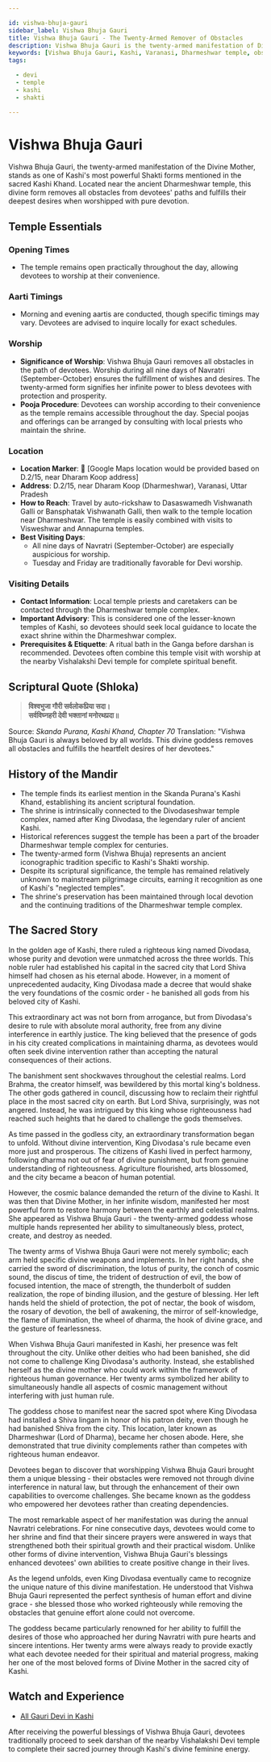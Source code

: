 ```yaml
---

id: vishwa-bhuja-gauri
sidebar_label: Vishwa Bhuja Gauri
title: Vishwa Bhuja Gauri - The Twenty-Armed Remover of Obstacles
description: Vishwa Bhuja Gauri is the twenty-armed manifestation of Divine Mother who removes all obstacles and fulfills the desires of her devotees.
keywords: [Vishwa Bhuja Gauri, Kashi, Varanasi, Dharmeshwar temple, obstacle remover]
tags:

  - devi
  - temple
  - kashi
  - shakti

---
```


# Vishwa Bhuja Gauri

Vishwa Bhuja Gauri, the twenty-armed manifestation of the Divine Mother, stands as one of Kashi's most powerful Shakti forms mentioned in the sacred Kashi Khand. Located near the ancient Dharmeshwar temple, this divine form removes all obstacles from devotees' paths and fulfills their deepest desires when worshipped with pure devotion.

## Temple Essentials

### Opening Times

  * The temple remains open practically throughout the day, allowing devotees to worship at their convenience.

### Aarti Timings

  * Morning and evening aartis are conducted, though specific timings may vary. Devotees are advised to inquire locally for exact schedules.

### Worship

  * **Significance of Worship**: Vishwa Bhuja Gauri removes all obstacles in the path of devotees. Worship during all nine days of Navratri (September-October) ensures the fulfillment of wishes and desires. The twenty-armed form signifies her infinite power to bless devotees with protection and prosperity.
  * **Pooja Procedure**: Devotees can worship according to their convenience as the temple remains accessible throughout the day. Special poojas and offerings can be arranged by consulting with local priests who maintain the shrine.

### Location

  * **Location Marker**: 📍 [Google Maps location would be provided based on D.2/15, near Dharam Koop address]
  * **Address**: D.2/15, near Dharam Koop (Dharmeshwar), Varanasi, Uttar Pradesh
  * **How to Reach**: Travel by auto-rickshaw to Dasaswamedh Vishwanath Galli or Bansphatak Vishwanath Galli, then walk to the temple location near Dharmeshwar. The temple is easily combined with visits to Visweshwar and Annapurna temples.
  * **Best Visiting Days**:
      * All nine days of Navratri (September-October) are especially auspicious for worship.
      * Tuesday and Friday are traditionally favorable for Devi worship.

### Visiting Details

  * **Contact Information**: Local temple priests and caretakers can be contacted through the Dharmeshwar temple complex.
  * **Important Advisory**: This is considered one of the lesser-known temples of Kashi, so devotees should seek local guidance to locate the exact shrine within the Dharmeshwar complex.
  * **Prerequisites & Etiquette**: A ritual bath in the Ganga before darshan is recommended. Devotees often combine this temple visit with worship at the nearby Vishalakshi Devi temple for complete spiritual benefit.

## Scriptural Quote (Shloka)

> **विश्वभुजा गौरी सर्वलोकप्रिया सदा।** <br/>
> **सर्वविघ्नहरी देवी भक्तानां मनोरथप्रदा॥**

Source: *Skanda Purana, Kashi Khand, Chapter 70*
Translation: "Vishwa Bhuja Gauri is always beloved by all worlds. This divine goddess removes all obstacles and fulfills the heartfelt desires of her devotees."

## History of the Mandir

  * The temple finds its earliest mention in the Skanda Purana's Kashi Khand, establishing its ancient scriptural foundation.
  * The shrine is intrinsically connected to the Divodaseshwar temple complex, named after King Divodasa, the legendary ruler of ancient Kashi.
  * Historical references suggest the temple has been a part of the broader Dharmeshwar temple complex for centuries.
  * The twenty-armed form (Vishwa Bhuja) represents an ancient iconographic tradition specific to Kashi's Shakti worship.
  * Despite its scriptural significance, the temple has remained relatively unknown to mainstream pilgrimage circuits, earning it recognition as one of Kashi's "neglected temples".
  * The shrine's preservation has been maintained through local devotion and the continuing traditions of the Dharmeshwar temple complex.

## The Sacred Story 
In the golden age of Kashi, there ruled a righteous king named Divodasa, whose purity and devotion were unmatched across the three worlds. This noble ruler had established his capital in the sacred city that Lord Shiva himself had chosen as his eternal abode. However, in a moment of unprecedented audacity, King Divodasa made a decree that would shake the very foundations of the cosmic order - he banished all gods from his beloved city of Kashi.

This extraordinary act was not born from arrogance, but from Divodasa's desire to rule with absolute moral authority, free from any divine interference in earthly justice. The king believed that the presence of gods in his city created complications in maintaining dharma, as devotees would often seek divine intervention rather than accepting the natural consequences of their actions.

The banishment sent shockwaves throughout the celestial realms. Lord Brahma, the creator himself, was bewildered by this mortal king's boldness. The other gods gathered in council, discussing how to reclaim their rightful place in the most sacred city on earth. But Lord Shiva, surprisingly, was not angered. Instead, he was intrigued by this king whose righteousness had reached such heights that he dared to challenge the gods themselves.

As time passed in the godless city, an extraordinary transformation began to unfold. Without divine intervention, King Divodasa's rule became even more just and prosperous. The citizens of Kashi lived in perfect harmony, following dharma not out of fear of divine punishment, but from genuine understanding of righteousness. Agriculture flourished, arts blossomed, and the city became a beacon of human potential.

However, the cosmic balance demanded the return of the divine to Kashi. It was then that Divine Mother, in her infinite wisdom, manifested her most powerful form to restore harmony between the earthly and celestial realms. She appeared as Vishwa Bhuja Gauri - the twenty-armed goddess whose multiple hands represented her ability to simultaneously bless, protect, create, and destroy as needed.

The twenty arms of Vishwa Bhuja Gauri were not merely symbolic; each arm held specific divine weapons and implements. In her right hands, she carried the sword of discrimination, the lotus of purity, the conch of cosmic sound, the discus of time, the trident of destruction of evil, the bow of focused intention, the mace of strength, the thunderbolt of sudden realization, the rope of binding illusion, and the gesture of blessing. Her left hands held the shield of protection, the pot of nectar, the book of wisdom, the rosary of devotion, the bell of awakening, the mirror of self-knowledge, the flame of illumination, the wheel of dharma, the hook of divine grace, and the gesture of fearlessness.

When Vishwa Bhuja Gauri manifested in Kashi, her presence was felt throughout the city. Unlike other deities who had been banished, she did not come to challenge King Divodasa's authority. Instead, she established herself as the divine mother who could work within the framework of righteous human governance. Her twenty arms symbolized her ability to simultaneously handle all aspects of cosmic management without interfering with just human rule.

The goddess chose to manifest near the sacred spot where King Divodasa had installed a Shiva lingam in honor of his patron deity, even though he had banished Shiva from the city. This location, later known as Dharmeshwar (Lord of Dharma), became her chosen abode. Here, she demonstrated that true divinity complements rather than competes with righteous human endeavor.

Devotees began to discover that worshipping Vishwa Bhuja Gauri brought them a unique blessing - their obstacles were removed not through divine interference in natural law, but through the enhancement of their own capabilities to overcome challenges. She became known as the goddess who empowered her devotees rather than creating dependencies.

The most remarkable aspect of her manifestation was during the annual Navratri celebrations. For nine consecutive days, devotees would come to her shrine and find that their sincere prayers were answered in ways that strengthened both their spiritual growth and their practical wisdom. Unlike other forms of divine intervention, Vishwa Bhuja Gauri's blessings enhanced devotees' own abilities to create positive change in their lives.

As the legend unfolds, even King Divodasa eventually came to recognize the unique nature of this divine manifestation. He understood that Vishwa Bhuja Gauri represented the perfect synthesis of human effort and divine grace - she blessed those who worked righteously while removing the obstacles that genuine effort alone could not overcome.

The goddess became particularly renowned for her ability to fulfill the desires of those who approached her during Navratri with pure hearts and sincere intentions. Her twenty arms were always ready to provide exactly what each devotee needed for their spiritual and material progress, making her one of the most beloved forms of Divine Mother in the sacred city of Kashi.

## Watch and Experience

  * [All Gauri Devi in Kashi](https://www.youtube.com/watch?v=ILu8ctUCQ6k)

After receiving the powerful blessings of Vishwa Bhuja Gauri, devotees traditionally proceed to seek darshan of the nearby Vishalakshi Devi temple to complete their sacred journey through Kashi's divine feminine energy.